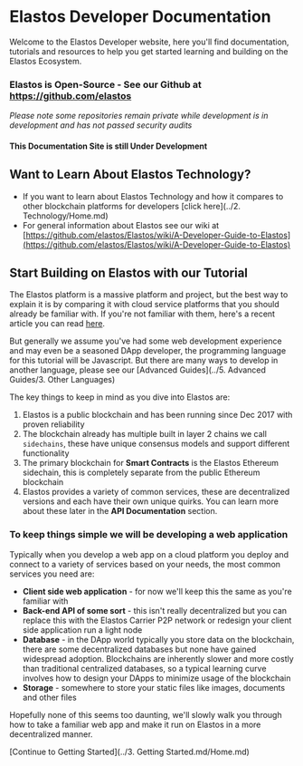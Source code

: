 
# Elastos Developer Documentation

Welcome to the Elastos Developer website, here you'll find documentation, tutorials and resources to help you get started
learning and building on the Elastos Ecosystem. 

### Elastos is Open-Source - See our Github at https://github.com/elastos

*Please note some repositories remain private while development is in development and has not passed security audits*


#### This Documentation Site is still Under Development
 

## Want to Learn About Elastos Technology?

- If you want to learn about Elastos Technology and how it compares to other blockchain platforms for developers [click here](../2. Technology/Home.md)
- For general information about Elastos see our wiki at [https://github.com/elastos/Elastos/wiki/A-Developer-Guide-to-Elastos](https://github.com/elastos/Elastos/wiki/A-Developer-Guide-to-Elastos)


## Start Building on Elastos with our Tutorial

The Elastos platform is a massive platform and project, but the best way to explain it is by comparing it with cloud service platforms 
that you should already be familiar with.  If you're not familiar with them, here's a recent article you can read [here](https://www.zdnet.com/article/what-is-cloud-computing-everything-you-need-to-know-from-public-and-private-cloud-to-software-as-a/).

But generally we assume you've had some web development experience and may even be a seasoned DApp developer, the 
programming language for this tutorial will be Javascript. But there are many ways to develop in another language, please see our [Advanced Guides](../5. Advanced Guides/3. Other Languages)

The key things to keep in mind as you dive into Elastos are:

1. Elastos is a public blockchain and has been running since Dec 2017 with proven reliability
2. The blockchain already has multiple built in layer 2 chains we call `sidechains`, these have unique consensus models and support different functionality
3. The primary blockchain for **Smart Contracts** is the Elastos Ethereum sidechain, this is completely separate from the public Ethereum blockchain
4. Elastos provides a variety of common services, these are decentralized versions and each have their own unique quirks. You can learn more about these
later in the **API Documentation** section. 

### To keep things simple we will be developing a web application

Typically when you develop a web app on a cloud platform you deploy and connect to a variety of services based on your needs, the most common services you need are:

- **Client side web application** - for now we'll keep this the same as you're familiar with
- **Back-end API of some sort** - this isn't really decentralized but you can replace this with the Elastos Carrier P2P network or redesign your client side application run a light node
- **Database** - in the DApp world typically you store data on the blockchain, there are some decentralized databases but none have gained widespread adoption. 
Blockchains are inherently slower and more costly than traditional centralized databases, so a typical learning curve involves how to design your DApps to minimize usage of the blockchain
- **Storage** - somewhere to store your static files like images, documents and other files

Hopefully none of this seems too daunting, we'll slowly walk you through how to take a familiar web app and make it run on Elastos in a more decentralized manner.

[Continue to Getting Started](../3. Getting Started.md/Home.md) 
